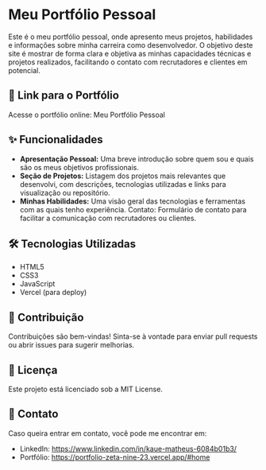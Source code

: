 # Meu Portfólio Pessoal
Este é o meu portfólio pessoal, onde apresento meus projetos, habilidades e informações sobre minha carreira como desenvolvedor. O objetivo deste site é mostrar de forma clara e objetiva as minhas capacidades técnicas e projetos realizados, facilitando o contato com recrutadores e clientes em potencial.

## 🔗 Link para o Portfólio
Acesse o portfólio online: Meu Portfólio Pessoal

## ✨ Funcionalidades
- **Apresentação Pessoal:** Uma breve introdução sobre quem sou e quais são os meus objetivos profissionais.
- **Seção de Projetos:** Listagem dos projetos mais relevantes que desenvolvi, com descrições, tecnologias utilizadas e links para visualização ou repositório.
- **Minhas Habilidades:** Uma visão geral das tecnologias e ferramentas com as quais tenho experiência.
Contato: Formulário de contato para facilitar a comunicação com recrutadores ou clientes.
## 🛠️ Tecnologias Utilizadas
- HTML5
- CSS3
- JavaScript
- Vercel (para deploy)

## 🤝 Contribuição
Contribuições são bem-vindas! Sinta-se à vontade para enviar pull requests ou abrir issues para sugerir melhorias.

## 📜 Licença
Este projeto está licenciado sob a MIT License.


## 📧 Contato
Caso queira entrar em contato, você pode me encontrar em:

- LinkedIn: https://www.linkedin.com/in/kaue-matheus-6084b01b3/
- Portfólio: https://portfolio-zeta-nine-23.vercel.app/#home
 

